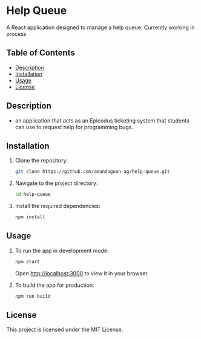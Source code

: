 # Help Queue

A React application designed to manage a help queue. Currently working in process

## Table of Contents

- [Description](#description)
- [Installation](#installation)
- [Usage](#usage)
- [License](#license)

## Description
- an application that acts as an Epicodus ticketing system that students can use to request help for programming bugs.

## Installation

1. Clone the repository:
   ```bash
   git clone https://github.com/amandaguan-ag/help-queue.git
   ```
2. Navigate to the project directory:
   ```bash
   cd help-queue
   ```
3. Install the required dependencies:
   ```bash
   npm install
   ```

## Usage

1. To run the app in development mode:
   ```bash
   npm start
   ```
   Open [http://localhost:3000](http://localhost:3000) to view it in your browser.

2. To build the app for production:
   ```bash
   npm run build
   ```

## License

This project is licensed under the MIT License.